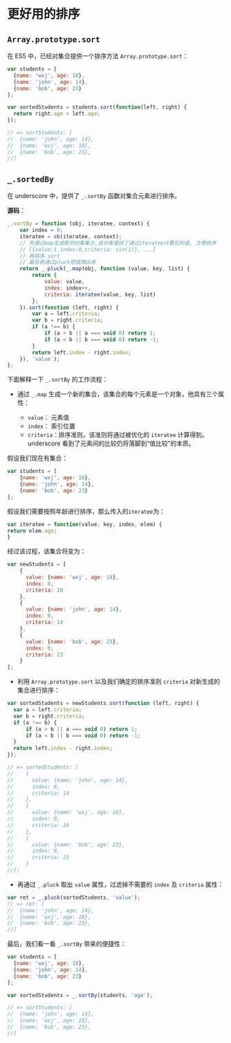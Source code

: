 更好用的排序
============

`Array.prototype.sort`
----------------------

在 ES5 中，已经对集合提供一个排序方法 `Array.prototype.sort`：

```js
var students = [
  {name: 'wxj', age: 18},
  {name: 'john', age: 14},
  {name: 'bob', age: 23}
];

var sortedStudents = students.sort(function(left, right) {
  return right.age < left.age;
});

// => sortStudents: [
//  {name: 'john', age: 14},
//  {name: 'wxj', age: 18},
//  {name: 'bob', age: 23},
//]
```

`_.sortedBy`
------------

在 underscore 中，提供了 `_.sortBy` 函数对集合元素进行排序。

**源码**：

```js
_.sortBy = function (obj, iteratee, context) {
    var index = 0;
    iteratee = cb(iteratee, context);
    // 先通过map生成新的对象集合,该对象提供了通过iteratee计算后的值, 方便排序
    // [{value:1,index:0,criteria: sin(1)}, ...]
    // 再排序.sort
    // 最后再通过pluck把值摘出来
    return _.pluck(_.map(obj, function (value, key, list) {
        return {
            value: value,
            index: index++,
            criteria: iteratee(value, key, list)
        };
    }).sort(function (left, right) {
        var a = left.criteria;
        var b = right.criteria;
        if (a !== b) {
            if (a > b || a === void 0) return 1;
            if (a < b || b === void 0) return -1;
        }
        return left.index - right.index;
    }), 'value');
};
```

下面解释一下 `_.sortBy` 的工作流程：

-	通过 `_.map` 生成一个新的集合，该集合的每个元素是一个对象，他具有三个属性：

	-	`value`： 元素值
	-	`index`： 索引位置
	-	`criteria`：排序准则，该准则将通过被优化的 `iteratee` 计算得到。underscore 看到了元素间的比较仍将落脚到“值比较”的本质。

假设我们现在有集合：

```js
var students = [
    {name: 'wxj', age: 18},
    {name: 'john', age: 14},
    {name: 'bob', age: 23}
];
```

假设我们需要按照年龄进行排序，那么传入的`iteratee`为：

```js
var iteratee = function(value, key, index, elem) {
return elem.age;
}
```

经过该过程，该集合将变为：

```js
var newStudents = [
    {
      value: {name: 'wxj', age: 18},
      index: 0,
      criteria: 18
    },
    {
      value: {name: 'john', age: 14},
      index: 0,
      criteria: 14
    },
    {
      value: {name: 'bob', age: 23},
      index: 0,
      criteria: 23
    }
];
```

-	利用 `Array.prototype.sort` 以及我们确定的排序准则 `criteria` 对新生成的集合进行排序：

```js
var sortedStudents = newStudents.sort(function (left, right) {
  var a = left.criteria;
  var b = right.criteria;
  if (a !== b) {
      if (a > b || a === void 0) return 1;
      if (a < b || b === void 0) return -1;
  }
  return left.index - right.index;
});

// => sortedStudents: [
//    {
//      value: {name: 'john', age: 14},
//      index: 0,
//      criteria: 14
//    },
//    {
//      value: {name: 'wxj', age: 18},
//      index: 0,
//      criteria: 18
//    },
//    {
//      value: {name: 'bob', age: 23},
//      index: 0,
//      criteria: 23
//    }
//];
```

-	再通过 `_.pluck` 取出 `value` 属性，过滤掉不需要的 `index` 及 `criteria` 属性：

```js
var ret = _.pluck(sortedStudents, 'value');
// => ret: [
//  {name: 'john', age: 14},
//  {name: 'wxj', age: 18},
//  {name: 'bob', age: 23},
//]
```

最后，我们看一看 `_.sortBy` 带来的便捷性：

```js
var students = [
  {name: 'wxj', age: 18},
  {name: 'john', age: 14},
  {name: 'bob', age: 23}
];

var sortedStudents = _.sortBy(students, 'age');

// => sortStudents: [
//  {name: 'john', age: 14},
//  {name: 'wxj', age: 18},
//  {name: 'bob', age: 23},
//]
```
